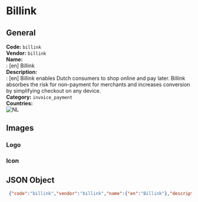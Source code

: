 # Billink 
## General 
**Code:** `billink`  
**Vendor:** `billink`  
**Name:**  
:	[en] Billink  
**Description:**  
: [en] Billink enables Dutch consumers to shop online and pay later. Billink absorbes the risk for non-payment for merchants and increases conversion by simplifying checkout on any device.  
**Category:** `invoice_payment`  
**Countries:**  
![NL](https://cdnjs.cloudflare.com/ajax/libs/flag-icon-css/3.3.0/flags/4x3/NL.svg#w24)  
 
## Images 
### Logo 
### Icon 
## JSON Object 
```json
 {"code":"billink","vendor":"billink","name":{"en":"Billink"},"description":{"en":"Billink enables Dutch consumers to shop online and pay later. Billink absorbes the risk for non-payment for merchants and increases conversion by simplifying checkout on any device."},"countries":["NL"],"category":"invoice_payment"}```  
